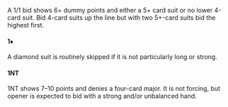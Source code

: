 A 1/1 bid shows 6+ dummy points and either a 5+ card suit or no lower 4-card suit.
Bid 4-card suits up the line
but with two 5+-card suits bid the highest first.

#### 1♦
A diamond suit is routinely skipped if it is not particularly long or strong.

#### 1NT
1NT shows 7–10 points and denies a four-card major.
It is not forcing, but opener is expected to bid with a strong and/or unbalanced hand.
